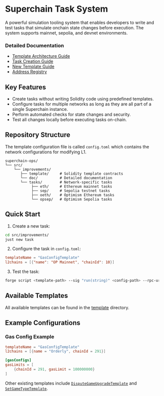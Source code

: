 # Superchain Task System

A powerful simulation tooling system that enables developers to write and test tasks that simulate onchain state changes before execution. The system supports mainnet, sepolia, and devnet environments.

### Detailed Documentation
- [Template Architecture Guide](./doc/TEMPLATE_ARCHITECTURE.md)
- [Task Creation Guide](./doc/TASK_CREATION_GUIDE.md)
- [New Template Guide](./doc/NEW_TEMPLATE_GUIDE.md)
- [Address Registry](./doc/ADDRESS_REGISTRY.md)

## Key Features

- Create tasks without writing Solidity code using predefined templates.
- Configure tasks for multiple networks as long as they are all part of a single Superchain instance.
- Perform automated checks for state changes and security.
- Test all changes locally before executing tasks on-chain.

## Repository Structure
The template configuration file is called `config.toml` which contains the network configurations for modifying L1.

```
superchain-ops/
└── src/
    └── improvements/
       ├── template/     # Solidity template contracts
       └── doc/          # Detailed documentation
       └── tasks/        # Network-specific tasks
            ├── eth/     # Ethereum mainnet tasks
            ├── sep/     # Sepolia testnet tasks
            ├── oeth/    # Optimism Ethereum tasks
            └── opsep/   # Optimism Sepolia tasks
```

## Quick Start

1. Create a new task:
```bash
cd src/improvements/
just new task
```

2. Configure the task in `config.toml`:
```toml
templateName = "GasConfigTemplate"
l2chains = [{"name": "OP Mainnet", "chainId": 10}]
```

3. Test the task:
```bash
forge script <template-path> --sig "run(string)" <config-path> --rpc-url devnet -vvv
```

## Available Templates

All available templates can be found in the [template](./template/) directory. 

## Example Configurations

### Gas Config Example
```toml
templateName = "GasConfigTemplate"
l2chains = [{name = "Orderly", chainId = 291}]

[gasConfigs]
gasLimits = [
    {chainId = 291, gasLimit = 100000000}
]
```

Other existing templates include [`DisputeGameUpgradeTemplate`](./template/DisputeGameUpgradeTemplate.sol) and [`SetGameTypeTemplate`](./template/SetGameTypeTemplate.sol).
